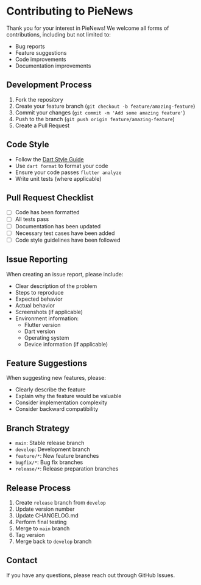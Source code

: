 # Contributing to PieNews

Thank you for your interest in PieNews! We welcome all forms of contributions, including but not limited to:

- Bug reports
- Feature suggestions
- Code improvements
- Documentation improvements

## Development Process

1. Fork the repository
2. Create your feature branch (`git checkout -b feature/amazing-feature`)
3. Commit your changes (`git commit -m 'Add some amazing feature'`)
4. Push to the branch (`git push origin feature/amazing-feature`)
5. Create a Pull Request

## Code Style

- Follow the [Dart Style Guide](https://dart.dev/guides/language/effective-dart/style)
- Use `dart format` to format your code
- Ensure your code passes `flutter analyze`
- Write unit tests (where applicable)

## Pull Request Checklist

- [ ] Code has been formatted
- [ ] All tests pass
- [ ] Documentation has been updated
- [ ] Necessary test cases have been added
- [ ] Code style guidelines have been followed

## Issue Reporting

When creating an issue report, please include:

- Clear description of the problem
- Steps to reproduce
- Expected behavior
- Actual behavior
- Screenshots (if applicable)
- Environment information:
  - Flutter version
  - Dart version
  - Operating system
  - Device information (if applicable)

## Feature Suggestions

When suggesting new features, please:

- Clearly describe the feature
- Explain why the feature would be valuable
- Consider implementation complexity
- Consider backward compatibility

## Branch Strategy

- `main`: Stable release branch
- `develop`: Development branch
- `feature/*`: New feature branches
- `bugfix/*`: Bug fix branches
- `release/*`: Release preparation branches

## Release Process

1. Create `release` branch from `develop`
2. Update version number
3. Update CHANGELOG.md
4. Perform final testing
5. Merge to `main` branch
6. Tag version
7. Merge back to `develop` branch

## Contact

If you have any questions, please reach out through GitHub Issues.
